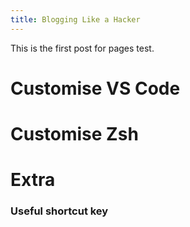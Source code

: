 ```yaml
---
title: Blogging Like a Hacker
---
```

This is the first post for pages test.


# Customise VS Code

# Customise Zsh

# Extra
### Useful shortcut key
